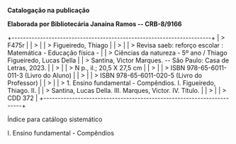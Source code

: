 **Catalogação na publicação**

**Elaborada por Bibliotecária Janaina Ramos -- CRB-8/9166**

+----------------------------------------------------------------------+
| > F475r                                                              |
| >                                                                    |
| > Figueiredo, Thiago                                                 |
| >                                                                    |
| > Revisa saeb: reforço escolar : Matemática - Educação física -      |
| > Ciências da natureza - 5º ano / Thiago Figueiredo, Lucas Della     |
| > Santina, Victor Marques. -- São Paulo: Casa de Letras, 2023.       |
| >                                                                    |
| > N p., il.; 20,5 X 27,5 cm                                          |
| >                                                                    |
| > ISBN 978-65-6011-011-3 (Livro do Aluno)                            |
| >                                                                    |
| > ISBN 978-65-6011-020-5 (Livro do Professor)                        |
| >                                                                    |
| > 1\. Ensino fundamental - Compêndios. I. Figueiredo, Thiago. II.    |
| > Santina, Lucas Della. III. Marques, Victor. IV. Título.            |
| >                                                                    |
| > CDD 372                                                            |
+----------------------------------------------------------------------+

Índice para catálogo sistemático

I. Ensino fundamental - Compêndios

#### 

#### 
